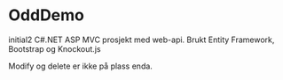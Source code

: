 # OddDemo
initial2
C#.NET ASP MVC prosjekt med web-api.
Brukt Entity Framework, Bootstrap og Knockout.js

Modify og delete er ikke på plass enda.
